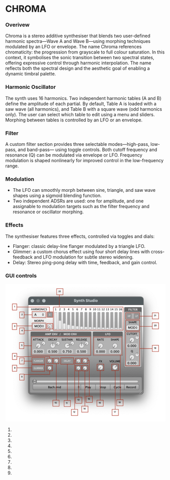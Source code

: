 # CHROMA

### Overivew
Chroma is a stereo additive synthesiser that blends two user-defined harmonic spectra—Wave A and Wave B—using morphing techniques modulated by an LFO or envelope. The name Chroma references chromaticity: the progression from grayscale to full colour saturation. In this context, it symbolises the sonic transition between two spectral states, offering expressive control through harmonic interpolation. The name reflects both the spectral design and the aesthetic goal of enabling a dynamic timbral palette.

### Harmonic Oscillator
The synth uses 16 harmonics. Two independent harmonic tables (A and B) define the amplitude of each partial. By default, Table A is loaded with a saw wave (all harmonics), and Table B with a square wave (odd harmonics only). The user can select which table to edit using a menu and sliders. Morphing between tables is controlled by an LFO or an envelope.

### Filter
A custom filter section provides three selectable modes—high-pass, low-pass, and band-pass— using toggle controls. Both cutoff frequency and resonance (Q) can be modulated via envelope or LFO. Frequency modulation is shaped nonlinearly for improved control in the low-frequency range.

### Modulation
- The LFO can smoothly morph between sine, triangle, and saw wave shapes using a sigmoid blending function.
- Two independent ADSRs are used: one for amplitude, and one assignable to modulation targets such as the filter frequency and resonance or oscillator morphing.

### Effects
The synthesiser features three effects, controlled via toggles and dials:
- Flanger: classic delay-line flanger modulated by a triangle LFO.
- Glimmer: a custom chorus effect using four short delay lines with cross-feedback and LFO modulation for subtle stereo widening.
- Delay: Stereo ping-pong delay with time, feedback, and gain control.

### GUI controls
![GUI](https://github.com/dohmansfi/Chroma/blob/9a631947deebc5ae26bfba89b5029655f952c4bd/img/GUI.jpg)

1.
2.
3.
4.
5.
6.
7.
8.
9.
